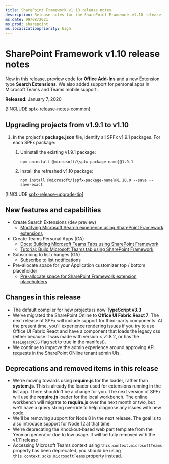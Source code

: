 ```yaml
---
title: SharePoint Framework v1.10 release notes
description: Release notes for the SharePoint Framework v1.10 release
ms.date: 09/08/2021
ms.prod: sharepoint
ms.localizationpriority: high
---
```

# SharePoint Framework v1.10 release notes

New in this release, preview code for **Office Add-Ins** and a new Extension type **Search Extensions**. We also added support for personal apps in Microsoft Teams and Teams mobile support.

**Released:** January 7, 2020

[!INCLUDE [spfx-release-notes-common](../../includes/snippets/spfx-release-notes-common.md)]

## Upgrading projects from v1.9.1 to v1.10

1. In the project's **package.json** file, identify all SPFx v1.9.1 packages. For each SPFx package:
    1. Uninstall the existing v1.9.1 package:

        ```console
        npm uninstall @microsoft/{spfx-package-name}@1.9.1
        ```

    1. Install the refreshed v1.10 package:

        ```console
        npm install @microsoft/{spfx-package-name}@1.10.0 --save --save-exact
        ```

[!INCLUDE [spfx-release-upgrade-tip](../../includes/snippets/spfx-release-upgrade-tip.md)]

## New features and capabilities

- Create Search Extensions (dev preview)
  - [Modifying Microsoft Search experience using SharePoint Framework extensions](building-search-extensions.md)
- Create Teams Personal Apps (GA)
  - [Docs: Building Microsoft Teams Tabs using SharePoint Framework](integrate-with-teams-introduction.md)
  - [Tutorial: Build Microsoft Teams tab using SharePoint Framework](web-parts/get-started/using-web-part-as-ms-teams-tab.md)
- Subscribing to list changes (GA)
  - [Subscribe to list notifications](subscribe-to-list-notifications.md)
- Pre-allocate space for your Application customizer top / bottom placeholder
  - [Pre-allocate space for SharePoint Framework extension placeholders](extensions/basics/preallocated-space-placeholders.md)

## Changes in this release

- The default compiler for new projects is now **TypeScript v3.3**
- We've migrated the SharePoint Online to **Office UI Fabric React 7**.  The next release of SPFx will include support for third-party components.  At the present time, you'll experience rendering issues if you try to use Office UI Fabric React and have a component that loads the legacy css (either because it was made with version < v1.8.2, or has the `UseLegacyCSS` flag set to true in the manifest).
- We continue to improve the admin experience around approving API requests in the SharePoint ONline tenant admin UIs.

## Deprecations and removed items in this release

- We're moving towards using **require.js** for the loader, rather than **system.js**. This is already the loader used for extensions running in the list app. There shouldn't be a change for you. The next version of SPFx will use the **require.js** loader for the local workbench. The online workbench will migrate to **require.js** over the next month or two, but we'll have a query string override to help diagnose any issues with new code.
- We'll be removing support for Node 8 in the next release. The goal is to also introduce support for Node 12 at that time.
- We're deprecating the Knockout-based web part template from the Yeoman generator due to low usage. It will be fully removed with the v1.11 release
- Accessing Microsoft Teams context using `this.context.microsoftTeams` property has been deprecated, you should be using `this.context.sdks.microsoftTeams` property instead.
